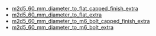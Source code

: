 * [m2d5_60_mm_diameter_to_flat_capped_finish_extra](m2d5_60_mm_diameter_to_flat_capped_finish_extra)
* [m2d5_60_mm_diameter_to_flat_extra](m2d5_60_mm_diameter_to_flat_extra)
* [m2d5_60_mm_diameter_to_m6_bolt_capped_finish_extra](m2d5_60_mm_diameter_to_m6_bolt_capped_finish_extra)
* [m2d5_60_mm_diameter_to_m6_bolt_extra](m2d5_60_mm_diameter_to_m6_bolt_extra)
